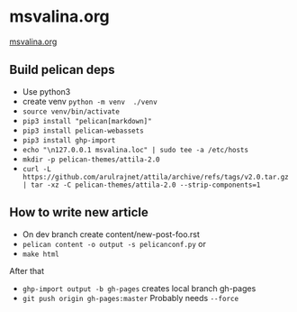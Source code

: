 # msvalina.org

[msvalina.org](https://msvalina.org)

## Build pelican deps

* Use python3
* create venv `python -m venv  ./venv` 
* `source venv/bin/activate`
* `pip3 install "pelican[markdown]"`
* `pip3 install pelican-webassets`
* `pip3 install ghp-import`
* `echo "\n127.0.0.1 msvalina.loc" | sudo tee -a /etc/hosts `
* `mkdir -p pelican-themes/attila-2.0 ` 
* `curl -L https://github.com/arulrajnet/attila/archive/refs/tags/v2.0.tar.gz | tar -xz -C pelican-themes/attila-2.0 --strip-components=1 ` 

## How to write new article

* On dev branch create content/new-post-foo.rst
* `pelican content -o output -s pelicanconf.py` or
* `make html`

After that

* `ghp-import output -b gh-pages` creates local branch gh-pages
* `git push origin gh-pages:master` Probably needs `--force`
